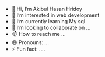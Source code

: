 - 👋 Hi, I’m Akibul Hasan Hridoy
- 👀 I’m interested in web development 
- 🌱 I’m currently learning  My sql
- 💞️ I’m looking to collaborate on ...
- 📫 How to reach me ...
- 😄 Pronouns: ...
- ⚡ Fun fact: ....
